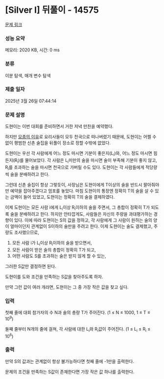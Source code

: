 # [Silver I] 뒤풀이 - 14575 

[문제 링크](https://www.acmicpc.net/problem/14575) 

### 성능 요약

메모리: 2020 KB, 시간: 0 ms

### 분류

이분 탐색, 매개 변수 탐색

### 제출 일자

2025년 3월 26일 07:44:14

### 문제 설명

<p>도현이는 이번 대회를 준비하면서 거한 저녁 만찬을 예약했다.</p>

<p>하지만 <a href="https://www.acmicpc.net/problem/14574">모종의 이유</a>로 요리사들이 모두 천국으로 떠나버렸기 때문에, 도현이는 어쩔 수 없이 평범한 신촌 술집을 뒤풀이 장소로 정할 수밖에 없었다.</p>

<p>도현이는 우선 각 사람에게 어느 정도 마시면 기분이 좋은지(L<sub>i</sub>)와, 어느 정도 마시면 힘든지(R<sub>i</sub>)를 물어보았다. 각 사람은 L<sub>i</sub>미만의 술을 마시면 술이 부족해 기분이 좋지 않고, R<sub>i</sub>를 초과하는 술을 마시면 천국으로 가버릴 수도 있다. 도현이는 각 사람들에게 적당량씩 술을 분배하려고 한다.</p>

<p>그런데 신촌 술집이 항상 그렇듯이, 사장님은 도현이에게 T이상의 술을 반드시 팔아줘야만 예약을 잡아주겠다고 엄포를 놓았다. 마침 도현이의 통장엔 정확히 T의 술을 살 수 있는 금액이 들어 있었고, 도현이는 정확히 T의 술을 결제하였다.</p>

<p>이제 도현이는 모든 사람 i에게 L<sub>i</sub>이상 R<sub>i</sub>이하의 술을 주면서, 그 총합이 정확히 T가 되도록 술을 분배하려고 한다. 하지만 안타깝게도, 사람들은 자신의 주량을 과대평가하는 경향이 있다. 이에 따라 도현이는 S의 값을 정하고, 각 사람에게 그 사람이 원하는 술의 양이 얼마이던지 관계없이 S이하의 술만을 주려고 한다. 이제 도현이는 술도 결제했고, 주량도 조사했으므로,</p>

<ol>
	<li>모든 사람 i가 L<sub>i</sub>이상 R<sub>i</sub>이하의 술을 받으면서,</li>
	<li>모든 사람이 받은 술의 총합이 정확히 T가 되고,</li>
	<li>어떤 사람도 S를 초과하는 술은 받지 않게 할 수 있는,</li>
</ol>

<p>그러한 S값만 결정하면 된다.</p>

<p>도현이를 도와 조건을 만족하는 S값을 찾아주도록 하자.</p>

<p>만약 그런 값이 여러 개라면, 도현이는 그 중 가장 작은 값을 찾고 싶다.</p>

### 입력 

 <p>첫째 줄에 대회 참가자의 수 N과 술의 총량 T가 주어진다. (1 ≤ N ≤ 1000, 1 ≤ T ≤ 10<sup>9</sup>)</p>

<p>둘째 줄부터 N개의 줄에 걸쳐, 각 사람에 대한 L<sub>i</sub>와 R<sub>i</sub>값이 주어진다. (1 ≤ L<sub>i</sub> ≤ R<sub>i</sub> ≤ 10<sup>6</sup>)</p>

### 출력 

 <p>만약 S의 값과는 관계없이 항상 불가능하다면 첫째 줄에 -1만을 출력한다.</p>

<p>문제의 조건을 만족하는 S값이 존재한다면 가장 작은 값 하나를 출력한다.</p>

